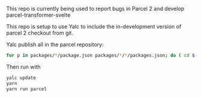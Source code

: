This repo is currently being used to report bugs in Parcel 2 and develop parcel-transformer-svelte

This repo is setup to use Yalc to include the in-development version of parcel 2 checkout from git.

Yalc publish all in the parcel repository:
```sh
for p in packages/*/package.json packages/*/*/packages.json; do ( cd $(dirname $p); yalc push ) ; done
```

Then run with
```sh
yalc update
yarn
yarn run parcel
```

